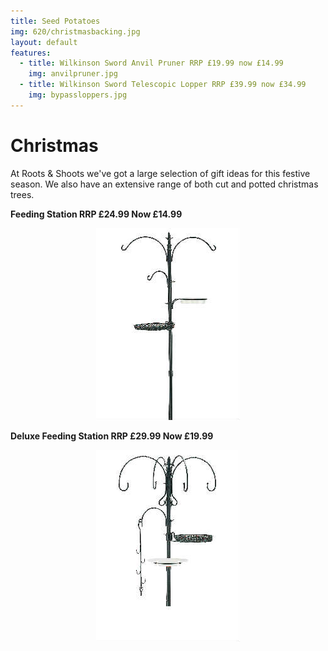 ```yaml
---
title: Seed Potatoes
img: 620/christmasbacking.jpg
layout: default
features:
  - title: Wilkinson Sword Anvil Pruner RRP £19.99 now £14.99
    img: anvilpruner.jpg
  - title: Wilkinson Sword Telescopic Lopper RRP £39.99 now £34.99
    img: bypassloppers.jpg
---
```


# Christmas

At Roots & Shoots we've got a large selection of gift ideas for this festive season. We also have an extensive range of both cut and potted christmas trees.

<div class="row-fluid">
    <div class="span6">
        <p><b>Feeding Station RRP £24.99 Now £14.99</b></p>
        <p><center><img src="img/feedingstation.jpg" alt="Feeding Station" /></center></p>
    </div>
    <div class="span6">
        <p><b>Deluxe Feeding Station RRP £29.99 Now £19.99 </b></p>
        <p><center><img src="img/deluxefeeding.jpg" alt="Deluxe" /></center></p>
    </div>
</div>
